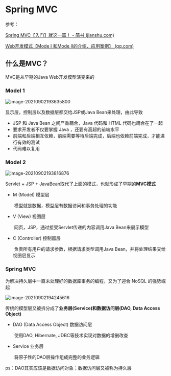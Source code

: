 

# Spring MVC



参考：

[Spring MVC【入门】就这一篇！ - 简书 (jianshu.com)](https://www.jianshu.com/p/91a2d0a1e45a)

[Web开发模式【Mode I 和Mode II的介绍、应用案例】 (qq.com)](https://mp.weixin.qq.com/s?__biz=MzI4Njg5MDA5NA==&mid=2247483775&idx=1&sn=c9d7ead744c6e0c3ab2fe55c09bbe61f&chksm=ebd7407edca0c9688f3870d895b760836101271b912899821fb35c5704fe215da2fc5daff2f9#rd)





## 什么是MVC？

MVC是从早期的Java Web开发模型演变来的

### Model 1

![image-20210902193635800](C:\Users\admin\AppData\Roaming\Typora\typora-user-images\image-20210902193635800.png)

显示层，控制层以及数据层都交给JSP或Java Bean来处理，由此导致

- JSP 和 Java Bean 之间严重耦合，Java 代码和 HTML 代码也耦合在了一起
- 要求开发者不仅要掌握 Java ，还要有高超的前端水平
- 前端和后端相互依赖，前端需要等待后端完成，后端也依赖前端完成，才能进行有效的测试
- 代码难以复用

### Model 2

![image-20210902193816876](C:\Users\admin\AppData\Roaming\Typora\typora-user-images\image-20210902193816876.png)

Servlet + JSP + JavaBean取代了上面的模式，也就形成了早期的**MVC模式**

- M (Model) 模型层

  ​	模型就是数据，模型层有数据访问和事务处理的功能

- V (View) 视图层

  ​	网页，JSP，通过接受Servlet传递的内容调用Java Bean来展示模型

- C (Controller) 控制器层

  ​	负责所有用户的请求参数，根据请求类型调用Java Bean，并将处理结果交给视图层显示

### Spring MVC

为解决持久层中一直未处理好的数据库事务的编程，又为了迎合 NoSQL 的强势崛起

![image-20210902194245616](C:\Users\admin\AppData\Roaming\Typora\typora-user-images\image-20210902194245616.png)

传统的模型层又被拆分成了**业务层(Service)**和**数据访问层(DAO, Data Access Object)**

- DAO (Data Access Object) 数据访问层

  ​	使用DAO, Hibernate, JDBC等技术实现对数据的增删改查

- Service 业务层

  ​	将原子性的DAO层操作组成完整的业务逻辑

  

ps：DAO其实应该是数据访问对象；数据访问层又被称为持久层

